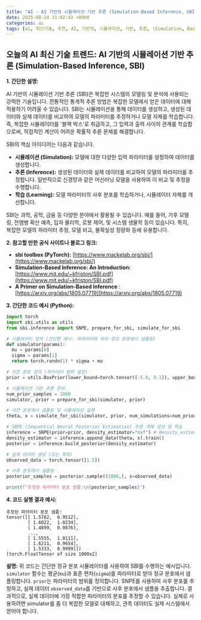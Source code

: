 ```yaml
---
title: "AI - AI 기반의 시뮬레이션 기반 추론 (Simulation-Based Inference, SBI)"
date: 2025-08-24 21:02:43 +0900
categories: ai
tags: [ai, 최신기술, 추천, AI, 기반의, 시뮬레이션, 기반, 추론, (Simulation, Based, Inference,, SBI)]
---
```


## 오늘의 AI 최신 기술 트렌드: **AI 기반의 시뮬레이션 기반 추론 (Simulation-Based Inference, SBI)**

**1. 간단한 설명:**

AI 기반의 시뮬레이션 기반 추론 (SBI)은 복잡한 시스템의 모델링 및 분석에 사용되는 강력한 기술입니다. 전통적인 통계적 추론 방법은 복잡한 모델에서 얻은 데이터에 대해 적용하기 어려울 수 있습니다. SBI는 시뮬레이션을 통해 데이터를 생성하고, 생성된 데이터와 실제 데이터를 비교하여 모델의 파라미터를 추정하거나 모델 자체를 학습합니다. 즉, 복잡한 시뮬레이터를 '블랙 박스'로 취급하고, 그 입력과 출력 사이의 관계를 학습함으로써, 직접적인 계산이 어려운 확률적 추론 문제를 해결합니다.

SBI의 핵심 아이디어는 다음과 같습니다.

*   **시뮬레이션 (Simulation):** 모델에 대한 다양한 입력 파라미터를 설정하여 데이터를 생성합니다.
*   **추론 (Inference):** 생성된 데이터와 실제 데이터를 비교하여 모델의 파라미터를 추정합니다. 일반적으로 신경망과 같은 머신러닝 모델을 사용하여 이 비교 및 추정을 수행합니다.
*   **학습 (Learning):** 모델 파라미터의 사후 분포를 학습하거나, 시뮬레이터 자체를 개선합니다.

SBI는 과학, 공학, 금융 등 다양한 분야에서 활용될 수 있습니다. 예를 들어, 기후 모델링, 전염병 확산 예측, 입자 물리학, 로봇 제어, 및 시스템 생물학 등이 있습니다. 특히, 복잡한 모델의 파라미터 추정, 모델 비교, 불확실성 정량화 등에 유용합니다.

**2. 참고할 만한 공식 사이트나 블로그 링크:**

*   **sbi toolbox (PyTorch):** [https://www.mackelab.org/sbi/](https://www.mackelab.org/sbi/)
*   **Simulation-Based Inference: An Introduction:** [https://www.mit.edu/~kfriston/SBI.pdf](https://www.mit.edu/~kfriston/SBI.pdf)
*   **A Primer on Simulation-Based Inference** : [https://arxiv.org/abs/1805.07719](https://arxiv.org/abs/1805.07719)

**3. 간단한 코드 예시 (Python):**

```python
import torch
import sbi.utils as utils
from sbi.inference import SNPE, prepare_for_sbi, simulate_for_sbi

# 시뮬레이터 정의 (간단한 예시: 파라미터에 따라 정규 분포에서 샘플링)
def simulator(params):
  mu = params[0]
  sigma = params[1]
  return torch.randn(1) * sigma + mu

# 사전 분포 정의 (파라미터 범위 설정)
prior = utils.BoxPrior(lower_bound=torch.tensor([-5.0, 0.1]), upper_bound=torch.tensor([5.0, 2.0]))

# 시뮬레이션 기반 추론 준비
num_prior_samples = 1000
simulator, prior = prepare_for_sbi(simulator, prior)

# 사전 분포에서 샘플링 및 시뮬레이션 실행
theta, x = simulate_for_sbi(simulator, prior, num_simulations=num_prior_samples)

# SNPE (Sequential Neural Posterior Estimation) 추론 객체 생성 및 학습
inference = SNPE(prior=prior, density_estimator="nsf") # density_estimator는 사용할 신경망 모델을 지정
density_estimator = inference.append_data(theta, x).train()
posterior = inference.build_posterior(density_estimator)

# 실제 데이터 생성 (또는 획득)
observed_data = torch.tensor([1.5])

# 사후 분포에서 샘플링
posterior_samples = posterior.sample((1000,), x=observed_data)

print(f"추정된 파라미터 분포 샘플:\n{posterior_samples}")
```

**4. 코드 실행 결과 예시:**

```
추정된 파라미터 분포 샘플:
tensor([[ 1.5782,  0.9512],
        [ 1.6022,  1.0234],
        [ 1.4899,  0.9876],
        ...,
        [ 1.5555,  1.0111],
        [ 1.6211,  0.9654],
        [ 1.5333,  0.9999]])
[torch.FloatTensor of size 1000x2]
```

**설명:** 위 코드는 간단한 정규 분포 시뮬레이터를 사용하여 SBI를 수행하는 예시입니다.  `simulator` 함수는 평균(`mu`)과 표준 편차(`sigma`)를 파라미터로 받아 정규 분포에서 샘플링합니다. `prior`는 파라미터의 범위를 정의합니다.  SNPE를 사용하여 사후 분포를 추정하고, 실제 데이터 `observed_data`를 기반으로 사후 분포에서 샘플을 추출합니다.  결과적으로, 실제 데이터에 가장 적합한 파라미터의 분포를 추정할 수 있습니다. 실제로 사용하려면 simulator를 좀 더 복잡한 모델로 대체하고, 관측 데이터도 실제 시스템에서 얻어야 합니다.

